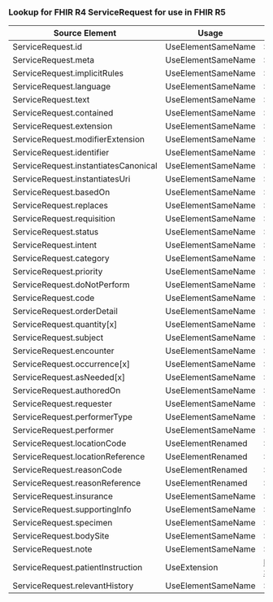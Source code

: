### Lookup for FHIR R4 ServiceRequest for use in FHIR R5

| Source Element | Usage | Target |
| -------------- | ----- | ------ |
| ServiceRequest.id | UseElementSameName | ServiceRequest.id |
| ServiceRequest.meta | UseElementSameName | ServiceRequest.meta |
| ServiceRequest.implicitRules | UseElementSameName | ServiceRequest.implicitRules |
| ServiceRequest.language | UseElementSameName | ServiceRequest.language |
| ServiceRequest.text | UseElementSameName | ServiceRequest.text |
| ServiceRequest.contained | UseElementSameName | ServiceRequest.contained |
| ServiceRequest.extension | UseElementSameName | ServiceRequest.extension |
| ServiceRequest.modifierExtension | UseElementSameName | ServiceRequest.modifierExtension |
| ServiceRequest.identifier | UseElementSameName | ServiceRequest.identifier |
| ServiceRequest.instantiatesCanonical | UseElementSameName | ServiceRequest.instantiatesCanonical |
| ServiceRequest.instantiatesUri | UseElementSameName | ServiceRequest.instantiatesUri |
| ServiceRequest.basedOn | UseElementSameName | ServiceRequest.basedOn |
| ServiceRequest.replaces | UseElementSameName | ServiceRequest.replaces |
| ServiceRequest.requisition | UseElementSameName | ServiceRequest.requisition |
| ServiceRequest.status | UseElementSameName | ServiceRequest.status |
| ServiceRequest.intent | UseElementSameName | ServiceRequest.intent |
| ServiceRequest.category | UseElementSameName | ServiceRequest.category |
| ServiceRequest.priority | UseElementSameName | ServiceRequest.priority |
| ServiceRequest.doNotPerform | UseElementSameName | ServiceRequest.doNotPerform |
| ServiceRequest.code | UseElementSameName | ServiceRequest.code |
| ServiceRequest.orderDetail | UseElementSameName | ServiceRequest.orderDetail |
| ServiceRequest.quantity[x] | UseElementSameName | ServiceRequest.quantity[x] |
| ServiceRequest.subject | UseElementSameName | ServiceRequest.subject |
| ServiceRequest.encounter | UseElementSameName | ServiceRequest.encounter |
| ServiceRequest.occurrence[x] | UseElementSameName | ServiceRequest.occurrence[x] |
| ServiceRequest.asNeeded[x] | UseElementSameName | ServiceRequest.asNeeded[x] |
| ServiceRequest.authoredOn | UseElementSameName | ServiceRequest.authoredOn |
| ServiceRequest.requester | UseElementSameName | ServiceRequest.requester |
| ServiceRequest.performerType | UseElementSameName | ServiceRequest.performerType |
| ServiceRequest.performer | UseElementSameName | ServiceRequest.performer |
| ServiceRequest.locationCode | UseElementRenamed | ServiceRequest.location |
| ServiceRequest.locationReference | UseElementRenamed | ServiceRequest.location |
| ServiceRequest.reasonCode | UseElementRenamed | ServiceRequest.reason |
| ServiceRequest.reasonReference | UseElementRenamed | ServiceRequest.reason |
| ServiceRequest.insurance | UseElementSameName | ServiceRequest.insurance |
| ServiceRequest.supportingInfo | UseElementSameName | ServiceRequest.supportingInfo |
| ServiceRequest.specimen | UseElementSameName | ServiceRequest.specimen |
| ServiceRequest.bodySite | UseElementSameName | ServiceRequest.bodySite |
| ServiceRequest.note | UseElementSameName | ServiceRequest.note |
| ServiceRequest.patientInstruction | UseExtension | http://hl7.org/fhir/4.0/StructureDefinition/extension-ServiceRequest.patientInstruction |
| ServiceRequest.relevantHistory | UseElementSameName | ServiceRequest.relevantHistory |
